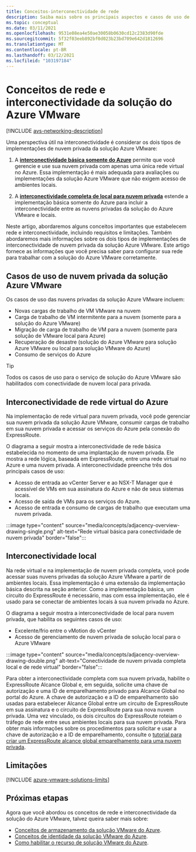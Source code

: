 ```yaml
---
title: Conceitos-interconectividade de rede
description: Saiba mais sobre os principais aspectos e casos de uso de rede e interconectividade na solução do Azure VMware.
ms.topic: conceptual
ms.date: 03/11/2021
ms.openlocfilehash: 9531e08ea4e50ae30058b0630cd12c2383d90fde
ms.sourcegitcommit: 5f32f03eeb892bf0d023b23bd709e642d1812696
ms.translationtype: MT
ms.contentlocale: pt-BR
ms.lasthandoff: 03/12/2021
ms.locfileid: "103197184"
---
```

# <a name="azure-vmware-solution-networking-and-interconnectivity-concepts"></a>Conceitos de rede e interconectividade da solução do Azure VMware

[!INCLUDE [avs-networking-description](includes/azure-vmware-solution-networking-description.md)]

Uma perspectiva útil na interconectividade é considerar os dois tipos de implementações de nuvem privada da solução Azure VMware:

1. A [**interconectividade básica somente do Azure**](#azure-virtual-network-interconnectivity) permite que você gerencie e use sua nuvem privada com apenas uma única rede virtual no Azure. Essa implementação é mais adequada para avaliações ou implementações da solução Azure VMware que não exigem acesso de ambientes locais.

1. A [**interconectividade completa de local para nuvem privada**](#on-premises-interconnectivity) estende a implementação básica somente do Azure para incluir a interconectividade entre as nuvens privadas da solução do Azure VMware e locais.
 
Neste artigo, abordaremos alguns conceitos importantes que estabelecem rede e interconectividade, incluindo requisitos e limitações. Também abordaremos mais informações sobre os dois tipos de implementações de interconectividade de nuvem privada da solução Azure VMware. Este artigo fornece as informações que você precisa saber para configurar sua rede para trabalhar com a solução do Azure VMware corretamente.

## <a name="azure-vmware-solution-private-cloud-use-cases"></a>Casos de uso de nuvem privada da solução Azure VMware

Os casos de uso das nuvens privadas da solução Azure VMware incluem:
- Novas cargas de trabalho de VM VMware na nuvem
- Carga de trabalho de VM intermitente para a nuvem (somente para a solução do Azure VMware)
- Migração de carga de trabalho de VM para a nuvem (somente para solução de VMware local para Azure)
- Recuperação de desastre (solução do Azure VMware para solução Azure VMware ou local para solução VMware do Azure)
- Consumo de serviços do Azure

> [!TIP]
> Todos os casos de uso para o serviço de solução do Azure VMware são habilitados com conectividade de nuvem local para privada.

## <a name="azure-virtual-network-interconnectivity"></a>Interconectividade de rede virtual do Azure

Na implementação de rede virtual para nuvem privada, você pode gerenciar sua nuvem privada da solução Azure VMware, consumir cargas de trabalho em sua nuvem privada e acessar os serviços do Azure pela conexão do ExpressRoute. 

O diagrama a seguir mostra a interconectividade de rede básica estabelecida no momento de uma implantação de nuvem privada. Ele mostra a rede lógica, baseada em ExpressRoute, entre uma rede virtual no Azure e uma nuvem privada. A interconectividade preenche três dos principais casos de uso:
* Acesso de entrada ao vCenter Server e ao NSX-T Manager que é acessível de VMs em sua assinatura do Azure e não de seus sistemas locais. 
* Acesso de saída de VMs para os serviços do Azure. 
* Acesso de entrada e consumo de cargas de trabalho que executam uma nuvem privada.

:::image type="content" source="media/concepts/adjacency-overview-drawing-single.png" alt-text="Rede virtual básica para conectividade de nuvem privada" border="false":::

## <a name="on-premises-interconnectivity"></a>Interconectividade local

Na rede virtual e na implementação de nuvem privada completa, você pode acessar suas nuvens privadas da solução Azure VMware a partir de ambientes locais. Essa implementação é uma extensão da implementação básica descrita na seção anterior. Como a implementação básica, um circuito do ExpressRoute é necessário, mas com essa implementação, ele é usado para se conectar de ambientes locais à sua nuvem privada no Azure. 

O diagrama a seguir mostra a interconectividade de local para nuvem privada, que habilita os seguintes casos de uso:
* Excelente/frio entre o vMotion do vCenter
* Acesso de gerenciamento de nuvem privada de solução local para o Azure VMware

:::image type="content" source="media/concepts/adjacency-overview-drawing-double.png" alt-text="Conectividade de nuvem privada completa local e de rede virtual" border="false":::

Para obter a interconectividade completa com sua nuvem privada, habilite o ExpressRoute Alcance Global e, em seguida, solicite uma chave de autorização e uma ID de emparelhamento privado para Alcance Global no portal do Azure. A chave de autorização e a ID de emparelhamento são usadas para estabelecer Alcance Global entre um circuito de ExpressRoute em sua assinatura e o circuito de ExpressRoute para sua nova nuvem privada. Uma vez vinculado, os dois circuitos do ExpressRoute roteiam o tráfego de rede entre seus ambientes locais para sua nuvem privada.  Para obter mais informações sobre os procedimentos para solicitar e usar a chave de autorização e a ID de emparelhamento, consulte o [tutorial para criar um ExpressRoute alcance global emparelhamento para uma nuvem privada](tutorial-expressroute-global-reach-private-cloud.md).

## <a name="limitations"></a>Limitações
[!INCLUDE [azure-vmware-solutions-limits](includes/azure-vmware-solutions-limits.md)]

## <a name="next-steps"></a>Próximas etapas 

Agora que você abordou os conceitos de rede e interconectividade da solução do Azure VMware, talvez queira saber mais sobre:

- [Conceitos de armazenamento da solução VMware do Azure](concepts-storage.md).
- [Conceitos de identidade da solução VMware do Azure](concepts-identity.md).
- [Como habilitar o recurso de solução VMware do Azure](enable-azure-vmware-solution.md).

<!-- LINKS - external -->
[enable Global Reach]: ../expressroute/expressroute-howto-set-global-reach.md

<!-- LINKS - internal -->
[concepts-upgrades]: ./concepts-upgrades.md
[concepts-storage]: ./concepts-storage.md

